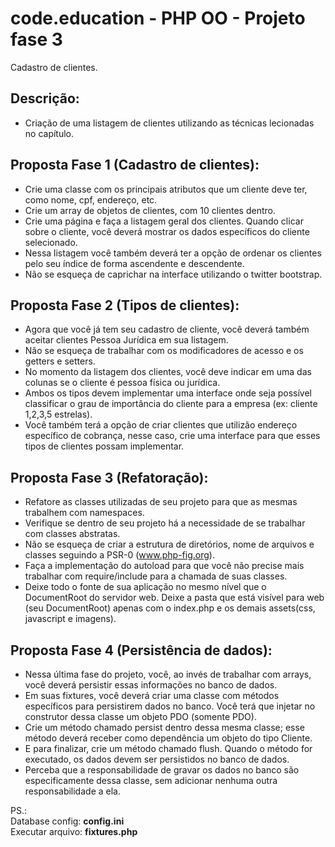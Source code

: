code.education - PHP OO - Projeto fase 3
================================
Cadastro de clientes.

Descrição:
----------

- Criação de uma listagem de clientes utilizando as técnicas lecionadas no capítulo.

Proposta Fase 1 (Cadastro de clientes):
----------------

- Crie uma classe com os principais atributos que um cliente deve ter, como nome, cpf, endereço, etc.
- Crie um array de objetos de clientes, com 10 clientes dentro.
- Crie uma página e faça a listagem geral dos clientes. Quando clicar sobre o cliente, você deverá mostrar os dados específicos do cliente selecionado.
- Nessa listagem você também deverá ter a opção de ordenar os clientes pelo seu índice de forma ascendente e descendente.
- Não se esqueça de caprichar na interface utilizando o twitter bootstrap.

Proposta Fase 2 (Tipos de clientes):
----------------

- Agora que você já tem seu cadastro de cliente, você deverá também aceitar clientes Pessoa Jurídica em sua listagem.
- Não se esqueça de trabalhar com os modificadores de acesso e os getters e setters.
- No momento da listagem dos clientes, você deve indicar em uma das colunas se o cliente é pessoa física ou jurídica.
- Ambos os tipos devem implementar uma interface onde seja possível classificar o grau de importância do cliente para a empresa (ex: cliente 1,2,3,5 estrelas).
- Você também terá a opção de criar clientes que utilizão endereço específico de cobrança, nesse caso, crie uma interface para que esses tipos de clientes possam implementar.

Proposta Fase 3 (Refatoração):
----------------
- Refatore as classes utilizadas de seu projeto para que as mesmas trabalhem com namespaces.
- Verifique se dentro de seu projeto há a necessidade de se trabalhar com classes abstratas.
- Não se esqueça de criar a estrutura de diretórios, nome de arquivos e classes seguindo a PSR-0 (www.php-fig.org).
- Faça a implementação do autoload para que você não precise mais trabalhar com require/include para a chamada de suas classes.
- Deixe todo o fonte de sua aplicação no mesmo nível que o DocumentRoot do servidor web. Deixe a pasta que está visível para web (seu DocumentRoot) apenas com o index.php e os demais assets(css, javascript e imagens).


Proposta Fase 4 (Persistência de dados):
----------------
- Nessa última fase do projeto, você, ao invés de trabalhar com arrays, você deverá persistir essas informações no banco de dados.
- Em suas fixtures, você deverá criar uma classe com métodos específicos para persistirem dados no banco. Você terá que injetar no construtor dessa classe um objeto PDO (somente PDO).
- Crie um método chamado persist dentro dessa mesma classe; esse método deverá receber como dependência um objeto do tipo Cliente.
- E para finalizar, crie um método chamado flush. Quando o método for executado, os dados devem ser persistidos no banco de dados.
- Perceba que a responsabilidade de gravar os dados no banco são especificamente dessa classe, sem adicionar nenhuma outra responsabilidade a ela.

PS.:  
Database config: **config.ini**  
Executar arquivo: **fixtures.php**
